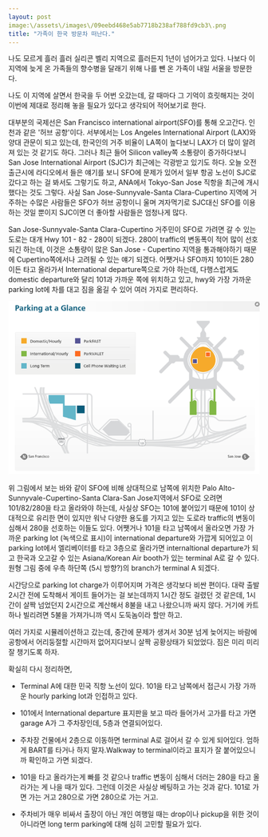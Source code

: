 ```yaml
---
layout: post
image:\/assets\/images\/09eebd468e5ab7718b238af788fd9cb3\.png
title: "가족이 한국 방문차 떠난다."
---
```



나도 모르게 흘러 흘러 실리콘 벨리 지역으로 흘러든지 1년이 넘어가고 있다. 나보다 이 지역에 늦게 온 가족들의 향수병을 달래기 위해 나를 뺀 온 가족이 내일 서울을 방문한다.




나도 이 지역에 살면서 한국을 두 어번 오갔는데, 갈 때마다 그 기억이 흐릿해지는 것이 이번에 제대로 정리해 놓을 필요가 있다고 생각되어 적어보기로 한다.




대부분의 국제선은 San Francisco international airport(SFO)를 통해 오고간다. 인천과 같은 '허브 공항'이다. 서부에서는 Los Angeles International Airport (LAX)와 양대 관문이 되고 있는데, 한국인의 거주 비율이 LA쪽이 높다보니 LAX가 더 많이 알려져 있는 것 같기도 하다. 그러나 최근 들어 Silicon valley쪽 소통량이 증가하다보니 San Jose International Airport (SJC)가 최근에는 각광받고 있기도 하다. 오늘 오전 출근시에 라디오에서 들은 얘기를 보니 SFO에 문제가 있어서 일부 항공 노선이 SJC로 갔다고 하는 걸 봐서도 그렇기도 하고, ANA에서 Tokyo-San Jose 직항을 최근에 개시했다는 것도 그렇다. 사실 San Jose-Sunnyvale-Santa Clara-Cupertino 지역에 거주하는 수많은 사람들은 SFO가 허브 공항이니 울며 겨자먹기로 SJC대신 SFO를 이용하는 것일 뿐이지 SJC이면 더 좋아할 사람들은 엄청나게 많다.




San Jose-Sunnyvale-Santa Clara-Cupertino 거주민이 SFO로 가려면 갈 수 있는 도로는 대개 Hwy 101 - 82 - 280이 되겠다. 280이 traffic의 변동폭이 적어 많이 선호되긴 하는데, 이것은 소통량이 많은 San Jose - Cupertino 지역을 통과해야하기 때문에 Cupertino쪽에서나 고려될 수 있는 얘기 되겠다. 어쨋거나 SFO까지 101이든 280이든 타고 올라가서 International departure쪽으로 가야 하는데, 다행스럽게도 domestic departure와 달리 101과 가까운 쪽에 위치하고 있고, hwy와 가장 가까운 parking lot에 차를 대고 짐을 옮길 수 있어 여러 가지로 편리하다. 






![image](/assets/images/09eebd468e5ab7718b238af788fd9cb3.png)




위 그림에서 보는 바와 같이 SFO에 비해 상대적으로 남쪽에 위치한 Palo Alto-Sunnyvale-Cupertino-Santa Clara-San Jose지역에서 SFO로 오려면 101/82/280을 타고 올라와야 하는데, 사실상 SFO는 101에 붙어있기 때문에 101이 상대적으로 유리한 면이 있지만 워낙 다양한 용도를 가지고 있는 도로라 traffic의 변동이 심해서 280을 선호하는 이들도 있다. 어쨋거나 101을 타고 남쪽에서 올라오면 가장 가까운 parking lot (녹색으로 표시)이 international departure와 가깝게 되어있고 이 parking lot에서 엘리베이터를 타고 3층으로 올라가면 internaltional departure가 되고 한국과 오고갈 수 있는 Asiana/Korean Air booth가 있는 terminal A로 갈 수 있다. 원형 그림 중에 우측 하단쪽 (5시 방향?)의 branch가 terminal A 되겠다.




시간당으로 parking lot charge가 이루어지며 가격은 생각보다 비싼 편이다. 대략 출발 2시간 전에 도착해서 게이트 들어가는 걸 보는데까지 1시간 정도 걸렸던 것 같은데, 1시간이 살짝 넘었던지 2시간으로 계산해서 8불을 내고 나왔으니까 싸지 않다. 거기에 카트 하나 빌리려면 5불을 가져가니까 역시 도둑놈이라 할만 하고.




여러 가지로 시뮬레이션하고 갔는데, 중간에 문제가 생겨서 30분 넘게 늦어지는 바람에 공항에서 어리둥절할 시간마저 없어지다보니 살짝 공황상태가 되었었다. 짐은 미리 미리 잘 챙기도록 하자. 




확실히 다시 정리하면,




- Terminal A에 대한 민국 직항 노선이 있다. 101을 타고 남쪽에서 접근시 가장 가까운 hourly parking lot과 인접하고 있다.

- 101에서 International departure 표지판을 보고 따라 들어가서 고가를 타고 가면 garage A가 그 주차장인데, 5층과 연결되어있다. 

- 주차장 건물에서 2층으로 이동하면 terminal A로 걸어서 갈 수 있게 되어있다. 엄하게 BART를 타거나 하지 말자.Walkway to terminal이라고 표지가 잘 붙어있으니까 확인하고 가면 되겠다.

- 101을 타고 올라가는게 빠를 것 같으나 traffic 변동이 심해서 더러는 280을 타고 올라가는 게 나을 때가 있다. 그런데 이것은 사실상 베팅하고 가는 것과 같다. 101로 가면 가는 거고 280으로 가면 280으로 가는 거고. 

- 주차비가 매우 비싸서 출장이 아닌 개인 여행일 때는 drop이나 pickup을 위한 것이 아니라면 long term parking에 대해 심히 고민할 필요가 있다.








